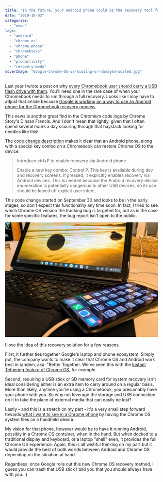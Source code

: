 ```yaml
---
title: "In the future, your Android phone could be the recovery tool for your Chromebook"
date: "2019-10-03"
categories: 
  - "news"
tags: 
  - "android"
  - "chrome-os"
  - "chrome-phone"
  - "chromebooks"
  - "phone"
  - "productivity"
  - "recovery-mode"
coverImage: "Google-Chrome-OS-is-missing-or-damaged-scaled.jpg"
---
```


Last year I wrote a post on why [every Chromebook user should carry a USB flash drive with them](https://www.aboutchromebooks.com/news/why-every-chromebook-owner-should-carry-a-usb-key-or-sd-card-with-them/). You'll need one in the rare case of when your Chromebook needs to run through a full recovery. Looks like I may have to adjust that article because [Google is working on a way to use an Android phone for the Chromebook recovery process](https://www.chromestory.com/2019/10/chromebook-recovery-using-android-phone/).

This news is another great find in the Chromium code logs by Chrome Story's Dinsan Francis. And I don't mean that lightly, given that I often spend several _hours_ a day scouring through that haystack looking for needles like this!

The c[ode change description](https://chromium-review.googlesource.com/c/chromiumos/platform/vboot_reference/+/1832460) makes it clear that an Android phone, along with a special key combo on a Chromebook can restore Chrome OS to the device:

> Introduce ctrl+P to enable recovery via Android phone
> 
> Enable a new key combo: Control P. This key is available during dev and recovery screens. If pressed, it explicitly enables recovery via Android devices. This is needed because the Android recovery device enumeration is potentially dangerous to other USB devices, so its use should be keyed off explicit user intent.

This code change started on September 30 and looks to be in the early stages, so don't expect this functionality any time soon. In fact, I tried to see which Chrome OS version the tracking bug is targeted for, but as is the case for some specific features, the bug report isn't open to the public.

![](images/iPhone-and-Chromebook-1024x768.jpg)

I love the idea of this recovery solution for a few reasons.

First, it further ties together Google's laptop and phone ecosystem. Simply put, the company wants to make it clear that Chrome OS and Android work best in tandem, aka: "Better Together. We've seen this with the [Instant Tethering feature of Chrome OS](https://www.aboutchromebooks.com/news/google-expands-instant-tethering-connection-to-15-chromebooks-and-30-android-phone-models/), for example.

Second, requiring a USB stick or SD memory card for system recovery isn't ideal considering either is an extra item to carry around on a regular basis. More than likely, anytime you're using a Chromebook, you presumably have your phone with you. So why not leverage the storage and USB connection on it to take the place of external media that can easily be lost?

Lastly - and this is a stretch on my part - it's a very small step forward towards [what I want to see in a Chrome phone](https://www.aboutchromebooks.com/news/samsung-dex-is-darn-close-to-the-chrome-phone-id-like-to-see/) by having the Chrome OS system files on a handheld device.

My vision for that phone, however would be to have it running Android, possibly in a Chrome OS container, when in the hand. But when docked to a traditional display and keyboard, or a laptop "shell" even, it provides the full Chrome OS experience. Again, this is all wishful thinking on my part but it would provide the best of both worlds between Android and Chrome OS depending on the situation at hand.

Regardless, once Google rolls out this new Chrome OS recovery method, I guess you can trash that USB stick I told you that you should always have with you. ;)

